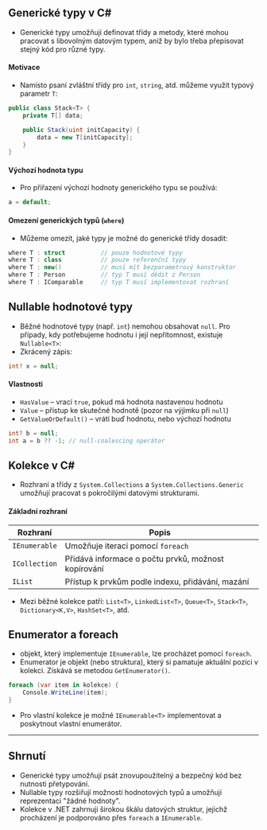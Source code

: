 ## Generické typy v C\#
- Generické typy umožňují definovat třídy a metody, které mohou pracovat s libovolným datovým typem, aniž by bylo třeba přepisovat stejný kód pro různé typy.

#### Motivace
- Namísto psaní zvláštní třídy pro `int`, `string`, atd. můžeme využít typový parametr `T`:
```csharp
public class Stack<T> {
    private T[] data;

    public Stack(uint initCapacity) {
        data = new T[initCapacity];
    }
}
```

#### Výchozí hodnota typu
- Pro přiřazení výchozí hodnoty generického typu se používá:
```csharp
a = default;
```

#### Omezení generických typů (`where`)
- Můžeme omezit, jaké typy je možné do generické třídy dosadit:
```csharp
where T : struct          // pouze hodnotové typy
where T : class           // pouze referenční typy
where T : new()           // musí mít bezparametrový konstruktor
where T : Person          // typ T musí dědit z Person
where T : IComparable     // typ T musí implementovat rozhraní
```

## Nullable hodnotové typy
- Běžné hodnotové typy (např. `int`) nemohou obsahovat `null`. Pro případy, kdy potřebujeme hodnotu i její nepřítomnost, existuje `Nullable<T>`:
- Zkrácený zápis:
```csharp
int? x = null;
```

#### Vlastnosti
- `HasValue` – vrací `true`, pokud má hodnota nastavenou hodnotu
- `Value` – přístup ke skutečné hodnotě (pozor na výjimku při `null`)
- `GetValueOrDefault()` – vrátí buď hodnotu, nebo výchozí hodnotu
```csharp
int? b = null;
int a = b ?? -1; // null-coalescing operátor
```

## Kolekce v C\#
- Rozhraní a třídy z `System.Collections` a `System.Collections.Generic` umožňují pracovat s pokročilými datovými strukturami.
#### Základní rozhraní

| Rozhraní       | Popis                                           |
|----------------|--------------------------------------------------|
| `IEnumerable`  | Umožňuje iteraci pomocí `foreach`                |
| `ICollection`  | Přidává informace o počtu prvků, možnost kopírování |
| `IList`        | Přístup k prvkům podle indexu, přidávání, mazání |

- Mezi běžné kolekce patří: `List<T>`, `LinkedList<T>`, `Queue<T>`, `Stack<T>`, `Dictionary<K,V>`, `HashSet<T>`, atd.

## Enumerator a foreach
-  objekt, který implementuje `IEnumerable`, lze procházet pomocí `foreach`.
- Enumerator je objekt (nebo struktura), který si pamatuje aktuální pozici v kolekci. Získává se metodou `GetEnumerator()`.
```csharp
foreach (var item in kolekce) {
    Console.WriteLine(item);
}
```
- Pro vlastní kolekce je možné `IEnumerable<T>` implementovat a poskytnout vlastní enumerátor.

---
## Shrnutí
- Generické typy umožňují psát znovupoužitelný a bezpečný kód bez nutnosti přetypování.
- Nullable typy rozšiřují možnosti hodnotových typů a umožňují reprezentaci "žádné hodnoty".
- Kolekce v .NET zahrnují širokou škálu datových struktur, jejichž procházení je podporováno přes `foreach` a `IEnumerable`.

